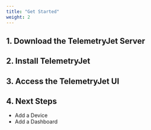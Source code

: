 ```yaml
---
title: "Get Started"
weight: 2
---
```


## 1. Download the TelemetryJet Server

## 2. Install TelemetryJet

## 3. Access the TelemetryJet UI

## 4. Next Steps

- Add a Device
- Add a Dashboard